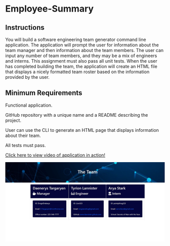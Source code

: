 # Employee-Summary

## Instructions
You will build a software engineering team generator command line application. The application will prompt the user for information about the team manager and then information about the team members. The user can input any number of team members, and they may be a mix of engineers and interns. This assignment must also pass all unit tests. When the user has completed building the team, the application will create an HTML file that displays a nicely formatted team roster based on the information provided by the user. 

## Minimum Requirements
Functional application.

GitHub repository with a unique name and a README describing the project.

User can use the CLI to generate an HTML page that displays information about their team.

All tests must pass.

<a href="https://drive.google.com/file/d/1uXhhehy7qxzO4n7wQAaLNsh8K1HNV_HG/view">Click here to view video of application in action!</a>

![](teamcapture.JPG)
